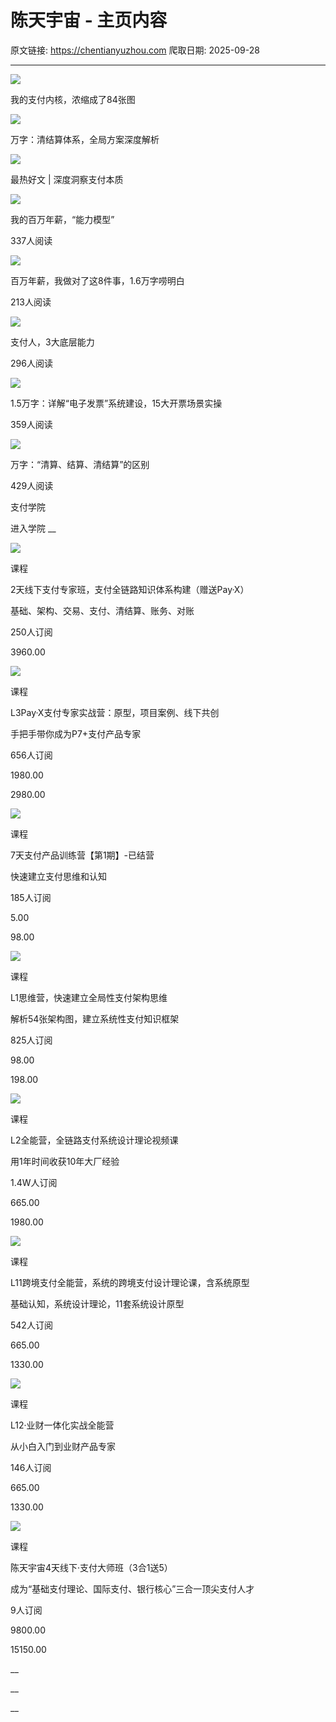 # 陈天宇宙 - 主页内容

原文链接: https://chentianyuzhou.com
爬取日期: 2025-09-28

---

![](https://wechatapppro-1252524126.cdn.xiaoeknow.com/apphuh5mr5g2193/image/b_u_5d7d066ef36f5_bCH69nuy/aub6i4m0hn6kx5.jpg?imageMogr2/quality/80|imageMogr2/ignore-error/1)

我的支付内核，浓缩成了84张图 

![](https://wechatapppro-1252524126.cdn.xiaoeknow.com/apphuh5mr5g2193/image/b_u_5d7d066ef36f5_bCH69nuy/7bel25m0hnb37f.jpg?imageMogr2/quality/80|imageMogr2/ignore-error/1)

万字：清结算体系，全局方案深度解析 

![](https://wechatapppro-1252524126.cdn.xiaoeknow.com/apphuh5mr5g2193/image/b_u_5d7d066ef36f5_bCH69nuy/41zylfm0hnwxw0.png?imageMogr2/quality/80|imageMogr2/ignore-error/1)

最热好文 | 深度洞察支付本质 

![](https://wechatapppro-1252524126.cdn.xiaoeknow.com/apphuh5mr5g2193/image/b_u_5d7d066ef36f5_bCH69nuy/m0hjh0an0o69.jpeg?imageMogr2/thumbnail/454x/quality/80|imageMogr2/ignore-error/1)

我的百万年薪，“能力模型” 

337人阅读

![](https://wechatapppro-1252524126.cdn.xiaoeknow.com/apphuh5mr5g2193/image/b_u_5d7d066ef36f5_bCH69nuy/m0hjl1kt0n4z.jpeg?imageMogr2/thumbnail/454x/quality/80|imageMogr2/ignore-error/1)

百万年薪，我做对了这8件事，1.6万字唠明白 

213人阅读

![](https://wechatapppro-1252524126.cdn.xiaoeknow.com/apphuh5mr5g2193/image/b_u_5d7d066ef36f5_bCH69nuy/m0hjj91m0bf6.jpeg?imageMogr2/thumbnail/454x/quality/80|imageMogr2/ignore-error/1)

支付人，3大底层能力 

296人阅读

![](https://wechatapppro-1252524126.cdn.xiaoeknow.com/apphuh5mr5g2193/image/b_u_5d7d066ef36f5_bCH69nuy/m0hiqfxh0e99.jpeg?imageMogr2/thumbnail/454x/quality/80|imageMogr2/ignore-error/1)

1.5万字：详解“电子发票”系统建设，15大开票场景实操 

359人阅读

![](http://wechatapppro-1252524126.cdn.xiaoeknow.com/apphuh5mr5g2193/image/b_u_5d7d066ef36f5_bCH69nuy/m0hikfde0utk.jpeg?imageMogr2/thumbnail/454x/quality/80|imageMogr2/ignore-error/1)

万字：“清算、结算、清结算”的区别 

429人阅读

支付学院 

进入学院 __

![](http://wechatapppro-1252524126.cdn.xiaoeknow.com/apphuh5mr5g2193/image/b_u_5d7d066ef36f5_bCH69nuy/m3ph9ktr0mvd.jpeg?imageMogr2/thumbnail/454x/quality/80|imageMogr2/ignore-error/1)

课程 

2天线下支付专家班，支付全链路知识体系构建（赠送Pay·X） 

基础、架构、交易、支付、清结算、账务、对账 

250人订阅

3960.00 

![](http://wechatapppro-1252524126.cdn.xiaoeknow.com/apphuh5mr5g2193/image/b_u_5d7d066ef36f5_bCH69nuy/m3por4ac0daa.jpeg?imageMogr2/thumbnail/454x/quality/80|imageMogr2/ignore-error/1)

课程 

L3Pay·X支付专家实战营：原型，项目案例、线下共创 

手把手带你成为P7+支付产品专家 

656人订阅

1980.00 

2980.00 

![](http://wechatapppro-1252524126.cdn.xiaoeknow.com/apphuh5mr5g2193/image/b_u_5d7d066ef36f5_bCH69nuy/m3oet5580t4m.jpeg?imageMogr2/thumbnail/454x/quality/80|imageMogr2/ignore-error/1)

课程 

7天支付产品训练营【第1期】-已结营 

快速建立支付思维和认知 

185人订阅

5.00 

98.00 

![](http://wechatapppro-1252524126.cdn.xiaoeknow.com/apphuh5mr5g2193/image/b_u_5d7d066ef36f5_bCH69nuy/ltw70bxg0z4o.png?imageMogr2/thumbnail/454x/quality/80|imageMogr2/ignore-error/1)

课程 

L1思维营，快速建立全局性支付架构思维 

解析54张架构图，建立系统性支付知识框架 

825人订阅

98.00 

198.00 

![](http://wechatapppro-1252524126.cdn.xiaoeknow.com/apphuh5mr5g2193/image/b_u_5d7d066ef36f5_bCH69nuy/wwfmtslks64gu8.png?imageMogr2/thumbnail/454x/quality/80|imageMogr2/ignore-error/1)

课程 

L2全能营，全链路支付系统设计理论视频课 

用1年时间收获10年大厂经验 

1.4W人订阅

665.00 

1980.00 

![](https://wechatapppro-1252524126.cdn.xiaoeknow.com/apphuh5mr5g2193/image/b_u_5d7d066ef36f5_bCH69nuy/lzmn19g707d2.jpeg?imageMogr2/thumbnail/454x/quality/80|imageMogr2/ignore-error/1)

课程 

L11跨境支付全能营，系统的跨境支付设计理论课，含系统原型 

基础认知，系统设计理论，11套系统设计原型 

542人订阅

665.00 

1330.00 

![](https://wechatapppro-1252524126.cdn.xiaoeknow.com/apphuh5mr5g2193/image/b_u_5d7d066ef36f5_bCH69nuy/m0fd45210p4w.jpeg?imageMogr2/thumbnail/454x/quality/80|imageMogr2/ignore-error/1)

课程 

L12·业财一体化实战全能营 

从小白入门到业财产品专家 

146人订阅

665.00 

1330.00 

![](http://wechatapppro-1252524126.cdn.xiaoeknow.com/apphuh5mr5g2193/image/b_u_5d7d066ef36f5_bCH69nuy/m9pm5y2w0ysj.jpeg?imageMogr2/thumbnail/454x/quality/80|imageMogr2/ignore-error/1)

课程 

陈天宇宙4天线下·支付大师班（3合1送5） 

成为“基础支付理论、国际支付、银行核心”三合一顶尖支付人才 

9人订阅

9800.00 

15150.00 

__

__

__

